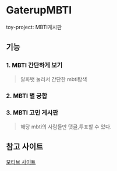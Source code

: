 # GaterupMBTI
toy-project: MBTI게시판

## 기능
### 1. MBTI 간단하게 보기
> 알파뱃 눌러서 간단한 mbti탐색
### 2. MBTI 별 궁합
### 3. MBTI 고민 게시판
> 해당 mbti의 사람들만 댓글,투표할 수 있다.

## 참고 사이트
[모티브 사이트](https://whdrnr01.tistory.com/765)
